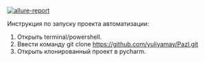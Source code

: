 [![allure-report](https://github.com/yuliyamay/Pazl/actions/workflows/allure-report.yaml/badge.svg)](https://github.com/yuliyamay/Pazl/actions/workflows/allure-report.yaml)

Инструкция по запуску проекта автоматизации:
1. Открыть terminal/powershell.
2. Ввести команду git clone https://github.com/yuliyamay/Pazl.git
3. Открыть клонированный проект в pycharm.
